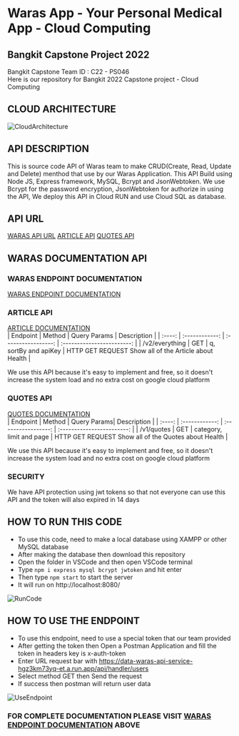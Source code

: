 # Waras App - Your Personal Medical App - Cloud Computing

## Bangkit Capstone Project 2022
Bangkit Capstone Team ID : C22 - PS046 <br>
Here is our repository for Bangkit 2022 Capstone project - Cloud Computing
<br>
## CLOUD ARCHITECTURE
![CloudArchitecture](https://github.com/yuliusius1/waras-bangkit-capstone-2022/blob/main/assets/cloud_architecture.png)
<br>
## API DESCRIPTION
This is source code API of Waras team to make CRUD(Create, Read, Update and Delete) menthod that use by our Waras Application. This API Build using Node JS, Express framework, MySQL, Bcrypt and JsonWebtoken. We use Bcrypt for the password encryption, JsonWebtoken for authorize in using the API, We deploy this API in Cloud RUN and use Cloud SQL as database.
<br>
## API URL
[WARAS API URL](https://data-waras-api-service-hgz3km73yq-et.a.run.app/)
[ARTICLE API](https://newsapi.org/v2/everything?q=covid&sortBy=publishedAt&apiKey=2a81a09b7fae49ba817399a2fc9cb666)
[QUOTES API](https://world-of-quotes.p.rapidapi.com/v1/quotes?category=health&limit=20&page=1)
<br>
## <a name="docum"></a>WARAS DOCUMENTATION API
### WARAS ENDPOINT DOCUMENTATION
[WARAS ENDPOINT DOCUMENTATION](https://documenter.getpostman.com/view/21187908/Uz5CLHqp)

### ARTICLE API
[ARTICLE DOCUMENTATION](https://newsapi.org/docs/endpoints/everything)
<br>
|  Endpoint |  Method	     |      Query Params |           Description          |
| :----: | :------------: | :-----------------: | :------------------------: |
| /v2/everything | GET   | q, sortBy and apiKey      | HTTP GET REQUEST Show all of the Article about Health  |

We use this API because it's easy to implement and free, so it doesn't increase the system load and no extra cost on google cloud platform

### QUOTES API
[QUOTES DOCUMENTATION](https://rapidapi.com/karanp41-eRiF1pYLK1P/api/world-of-quotes/)
<br>
|  Endpoint |  Method	     |   Query Params|           Description          |
| :----: | :------------: | :-----------------: | :------------------------: |
| /v1/quotes | GET   | category, limit and page      | HTTP GET REQUEST Show all of the Quotes about Health  |

We use this API because it's easy to implement and free, so it doesn't increase the system load and no extra cost on google cloud platform

### SECURITY
We have API protection using jwt tokens so that not everyone can use this API and the token will also expired in 14 days

## HOW TO RUN THIS CODE
* To use this code, need to make a local database using XAMPP or other MySQL database
* After making the database then download this repository
* Open the folder in VSCode and then open VSCode terminal
* Type ```npm i express mysql bcrypt jwtoken``` and hit enter
* Then type ```npm start``` to start the server
* It will run on http://localhost:8080/

![RunCode](https://github.com/yuliusius1/waras-bangkit-capstone-2022/blob/main/assets/run_code.jpeg)
<br>
## HOW TO USE THE ENDPOINT
* To use this endpoint, need to use a special token that our team provided
* After getting the token then Open a Postman Application and fill the token in headers key is x-auth-token
* Enter URL request bar with https://data-waras-api-service-hgz3km73yq-et.a.run.app/api/handler/users
* Select method GET then Send the request
* If success then postman will return user data

![UseEndpoint](https://github.com/yuliusius1/waras-bangkit-capstone-2022/blob/main/assets/run_endpoint.jpeg)
<br>
### FOR COMPLETE DOCUMENTATION PLEASE VISIT [WARAS ENDPOINT DOCUMENTATION](#docum) ABOVE
